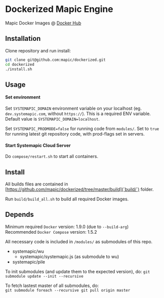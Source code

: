 # Dockerized Mapic Engine

Mapic Docker Images @ [Docker Hub](https://hub.docker.com/u/mapic/dashboard/)

## Installation
Clone repository and run install:
```bash
git clone git@github.com:mapic/dockerized.git
cd dockerized
./install.sh
```

## Usage



#### Set environment

Set `SYSTEMAPIC_DOMAIN` environment variable on your localhost
(eg. `dev.systemapic.com`, without `https://`).
This is a required ENV variable.
Default value is `SYSTEMAPIC_DOMAIN=localhost`.

Set `SYSTEMAPIC_PRODMODE=false` for running code from `modules/`.
Set to `true` for running latest git repository code,
with prod-flags set in servers. 


#### Start Systemapic Cloud Server

Do `compose/restart.sh` to start all containers. 

## Install

All builds files are contained in
[https://github.com/mapic/dockerized/tree/master/build](`build/`)
folder. 

Run `build/build_all.sh` to build all required Docker images.

## Depends

Minimum required `Docker` version: 1.9.0 (due to `--build-arg`)  
Recommended `Docker Compose` version: 1.5.2  

All necessary code is included in `/modules/` as submodules of this repo.  
 - systemapic/wu  
   - systemapic/systemapic.js (as submodule to wu)  
 - systemapic/pile  

To init submodules (and update them to the expected version), do:
`git submodule update --init --recursive`

To fetch lastest master of all submodules, do:  
`git submodule foreach --recursive git pull origin master`  
